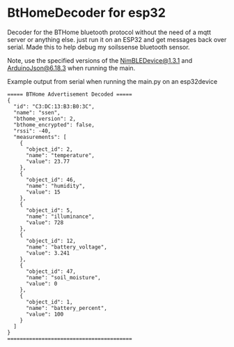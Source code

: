 # BtHomeDecoder for esp32

Decoder for the BTHome bluetooth protocol without the need of a mqtt server or anything else. just run it on an ESP32 and get messages back over serial. Made this to help debug my soilssense bluetooth sensor.

Note, use the specified versions of the NimBLEDevice@1.3.1 and ArduinoJson@6.18.3 when running the main. 

Example output from serial when running the main.py on an esp32device

```
===== BTHome Advertisement Decoded =====
{
  "id": "C3:DC:13:B3:B0:3C",
  "name": "ssen",
  "bthome_version": 2,
  "bthome_encrypted": false,
  "rssi": -40,
  "measurements": [
    {
      "object_id": 2,
      "name": "temperature",
      "value": 23.77
    },
    {
      "object_id": 46,
      "name": "humidity",
      "value": 15
    },
    {
      "object_id": 5,
      "name": "illuminance",
      "value": 728
    },
    {
      "object_id": 12,
      "name": "battery_voltage",
      "value": 3.241
    },
    {
      "object_id": 47,
      "name": "soil_moisture",
      "value": 0
    },
    {
      "object_id": 1,
      "name": "battery_percent",
      "value": 100
    }
  ]
}
========================================
```